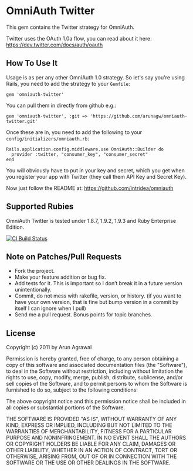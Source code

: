 # OmniAuth Twitter

This gem contains the Twitter strategy for OmniAuth.

Twitter uses the OAuth 1.0a flow, you can read about it here: https://dev.twitter.com/docs/auth/oauth

## How To Use It

Usage is as per any other OmniAuth 1.0 strategy. So let's say you're using Rails, you need to add the strategy to your `Gemfile`:

    gem 'omniauth-twitter'

You can pull them in directly from github e.g.:

    gem 'omniauth-twitter', :git => 'https://github.com/arunagw/omniauth-twitter.git'

Once these are in, you need to add the following to your `config/initializers/omniauth.rb`:

    Rails.application.config.middleware.use OmniAuth::Builder do
      provider :twitter, "consumer_key", "consumer_secret" 
    end

You will obviously have to put in your key and secret, which you get when you register your app with Twitter (they call them API Key and Secret Key). 

Now just follow the README at: https://github.com/intridea/omniauth

## Supported Rubies

OmniAuth Twitter is tested under 1.8.7, 1.9.2, 1.9.3 and Ruby Enterprise Edition.

[![CI Build
Status](https://secure.travis-ci.org/arunagw/omniauth-twitter.png)](http://travis-ci.org/arunagw/omniauth-twitter)

## Note on Patches/Pull Requests

- Fork the project.
- Make your feature addition or bug fix.
- Add tests for it. This is important so I don’t break it in a future version unintentionally.
- Commit, do not mess with rakefile, version, or history. (if you want to have your own version, that is fine but bump version in a commit by itself I can ignore when I pull)
- Send me a pull request. Bonus points for topic branches.

## License

Copyright (c) 2011 by Arun Agrawal

Permission is hereby granted, free of charge, to any person obtaining a copy of this software and associated documentation files (the "Software"), to deal in the Software without restriction, including without limitation the rights to use, copy, modify, merge, publish, distribute, sublicense, and/or sell copies of the Software, and to permit persons to whom the Software is furnished to do so, subject to the following conditions:

The above copyright notice and this permission notice shall be included in all copies or substantial portions of the Software.

THE SOFTWARE IS PROVIDED "AS IS", WITHOUT WARRANTY OF ANY KIND, EXPRESS OR IMPLIED, INCLUDING BUT NOT LIMITED TO THE WARRANTIES OF MERCHANTABILITY, FITNESS FOR A PARTICULAR PURPOSE AND NONINFRINGEMENT. IN NO EVENT SHALL THE AUTHORS OR COPYRIGHT HOLDERS BE LIABLE FOR ANY CLAIM, DAMAGES OR OTHER LIABILITY, WHETHER IN AN ACTION OF CONTRACT, TORT OR OTHERWISE, ARISING FROM, OUT OF OR IN CONNECTION WITH THE SOFTWARE OR THE USE OR OTHER DEALINGS IN THE SOFTWARE.